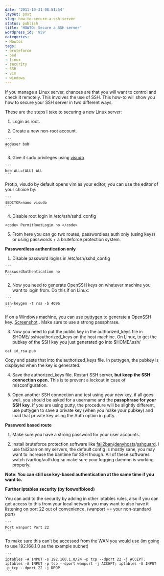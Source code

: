 ```yaml
---
date: '2011-10-31 08:51:54'
layout: post
slug: how-to-secure-a-ssh-server
status: publish
title: 'HOWTO: Secure a SSH server'
wordpress_id: '959'
categories:
- Howtos
tags:
- bruteforce
- bsd
- linux
- security
- SSH
- vim
- windows
---
```







If you manage a Linux server, chances are that you will want to control and check it remotely. This involves the use of SSH. This how-to will show you how to secure your SSH server in two different ways.



These are the steps I take to securing a new Linux server:



	
  1. Login as root.

	
  2. Create a new non-root account.

    ```
    adduser bob
    ```



	
  3. Give it sudo privileges using [visudo](http://man.cx/visudo)

    ```
    bob ALL=(ALL) ALL
    ```

Protip, visudo by default opens vim as your editor, you can use the editor of your choice by:

    ```
    $EDITOR=nano visudo
    ```



	
  4. Disable root login in /etc/ssh/sshd_config

    
    <code> PermitRootLogin no </code>




	
  5. From here you can go two routes, passwordless auth only (using keys) or using passwords + a bruteforce protection system.


**Passwordless authentication only**



	
  1. Disable password logins in /etc/ssh/sshd_config

    ```
    PasswordAuthentication no
    ```



	
  2. Now you need to generate OpenSSH keys on whatever machine you want to login from. Do this if on Linux:

    ```
    ssh-keygen -t rsa -b 4096
    ```

If on a Windows machine, you can use [puttygen](http://the.earth.li/%7Esgtatham/putty/latest/x86/puttygen.exe) to generate a OpenSSH key. [Screenshot](http://dl.dropbox.com/u/2888062/Screens/20111029162916834.png) . Make sure to use a strong passphrase.

	
  3. Now you need to put the public key in the authorized_keys file in $HOME/.ssh/authorized_keys on the host machine. On Linux, to get the pubkey of the SSH key you just generated go into $HOME/.ssh/

   ``` 
   cat id_rsa.pub
   ```

Copy and paste that into the authorized_keys file. In puttygen, the pubkey is displayed when the key is generated.

	
  4. Save the authorized_keys file. Restart SSH server, **but keep the SSH connection open.** This is to prevent a lockout in case of misconfiguration.

	
  5. Open another SSH connection and test using your new key, if all goes well, you should be asked for a username and the **passphrase for your SSH key**. If you are using putty, the procedure will be slightly different, use puttygen to save a private key (when you make your pubkey) and load that private key using the Auth option in putty.


**Password based route**



	
  1. Make sure you have a strong password for your user accounts.


	
  2. Install bruteforce protection software like [fail2ban](http://www.fail2ban.org/wiki/index.php/Main_Page)/[denyhosts](http://denyhosts.sourceforge.net/)/[sshguard](http://www.sshguard.net/). I use fail2ban on my servers, the default config is mostly sane, you may want to increase the bantime for SSH though. All of these softwares watch /var/log/auth.log so make sure your logging daemon is working properly.


**Note: You can still use key-based authentication at the same time if you want to.**

**Further iptables security (by foxwolfblood)**







You can add to the security by adding in other iptables rules, also if you can get access to this from your local network you may want to also have it listening on port 22 out of convenience. (wanport == your non-standard port)

    ```
    Port wanport Port 22
    ```

To make sure this can't be accessed from the WAN you would use (im going to use 192.168.1.0 as the example subnet)

    ```
    iptables -A INPUT -s 192.168.1.0/24 -p tcp --dport 22 -j ACCEPT; iptables -A INPUT -p tcp --dport wanport -j ACCEPT; iptables -A INPUT -p tcp --dport 22 -j DROP
    ```













